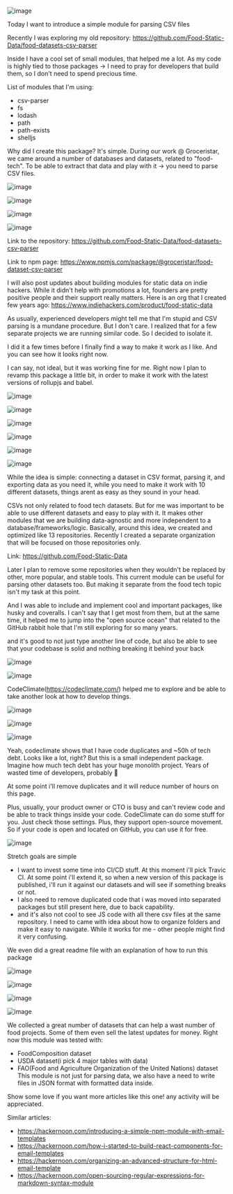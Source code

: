 ![image](https://user-images.githubusercontent.com/109110458/185234584-a5932690-24cf-4a89-9a8b-ade13844aa92.png)

Today I want to introduce a simple module for parsing CSV files

Recently I was exploring my old repository: https://github.com/Food-Static-Data/food-datasets-csv-parser

Inside I have a cool set of small modules, that helped me a lot. As my code is highly tied to those packages -> I need to pray for developers that build them, so I don't need to spend precious time.

List of modules that I'm using:
- csv-parser
- fs
- lodash
- path
- path-exists
- shelljs

Why did I create this package? It's simple. During our work @ Groceristar, we came around a number of databases and datasets, related to "food-tech". To be able to extract that data and play with it -> you need to parse CSV files.

![image](https://user-images.githubusercontent.com/109110458/185235031-ed9e4b21-182e-4481-8b36-90df8fba3718.png)

![image](https://user-images.githubusercontent.com/109110458/185235084-6cfc5270-ca9e-40c2-be81-1bb9abee2fef.png)

![image](https://user-images.githubusercontent.com/109110458/185235128-5f773f67-012c-4366-bcac-b2ca065e69dd.png)

![image](https://user-images.githubusercontent.com/109110458/185235168-83189e17-cbc3-4b19-80a1-d618f3dde58f.png)

Link to the repository: https://github.com/Food-Static-Data/food-datasets-csv-parser

Link to npm page: https://www.npmjs.com/package/@groceristar/food-dataset-csv-parser

I will also post updates about building modules for static data on indie hackers. While it didn't help with promotions a lot, founders are pretty positive people and their support really matters. Here is an org that I created few years ago: https://www.indiehackers.com/product/food-static-data

As usually, experienced developers might tell me that I'm stupid and CSV parsing is a mundane procedure. But I don't care. I realized that for a few separate projects we are running similar code. So I decided to isolate it.

I did it a few times before I finally find a way to make it work as I like. And you can see how it looks right now.

I can say, not ideal, but it was working fine for me. Right now I plan to revamp this package a little bit, in order to make it work with the latest versions of rollupjs and babel.

![image](https://user-images.githubusercontent.com/109110458/185235327-8b0e2cd1-3359-4da6-913f-cb827b91c5f4.png)

![image](https://user-images.githubusercontent.com/109110458/185235384-ae84e446-8750-4741-9b43-d85bbe1755f3.png)

![image](https://user-images.githubusercontent.com/109110458/185235442-af98c314-cc8d-4978-9bd8-d6b4913f667b.png)

![image](https://user-images.githubusercontent.com/109110458/185235486-c6405d45-fe2b-4521-b178-804e3988acf5.png)

![image](https://user-images.githubusercontent.com/109110458/185235534-06410b11-fc09-4dc5-8f8d-16870eada491.png)

![image](https://user-images.githubusercontent.com/109110458/185235590-c3bd6fad-4f54-49bd-abe0-73687a903598.png)

While the idea is simple: connecting a dataset in CSV format, parsing it, and exporting data as you need it, while you need to make it work with 10 different datasets, things arent as easy as they sound in your head.

CSVs not only related to food tech datasets. But for me was important to be able to use different datasets and easy to play with it. It makes other modules that we are building data-agnostic and more independent to a database/frameworks/logic. Basically, around this idea, we created and optimized like 13 repositories. Recently I created a separate organization that will be focused on those repositories only.

Link: https://github.com/Food-Static-Data

Later I plan to remove some repositories when they wouldn't be replaced by other, more popular, and stable tools. This current module can be useful for parsing other datasets too. But making it separate from the food tech topic isn't my task at this point.

And I was able to include and implement cool and important packages, like husky and coveralls. I can't say that I get most from them, but at the same time, it helped me to jump into the "open source ocean" that related to the GitHub rabbit hole that I'm still exploring for so many years.

and it's good to not just type another line of code, but also be able to see that your codebase is solid and nothing breaking it behind your back

![image](https://user-images.githubusercontent.com/109110458/185235786-d62fb64b-de4d-421a-9da0-b09e009c2826.png)

![image](https://user-images.githubusercontent.com/109110458/185235825-33336398-411c-498d-a081-cb2293255bd8.png)

CodeClimate(https://codeclimate.com/) helped me to explore and be able to take another look at how to develop things.

![image](https://user-images.githubusercontent.com/109110458/185235914-d3fa36ec-efbe-4e67-b04d-d1a5bbfa2da5.png)

![image](https://user-images.githubusercontent.com/109110458/185235992-aa056d4b-2647-468e-ac2f-50b6f1d8242d.png)

![image](https://user-images.githubusercontent.com/109110458/185236048-420b1600-a8b5-4be6-8eae-8be903f3a7b9.png)

Yeah, codeclimate shows that I have code duplicates and ~50h of tech debt. Looks like a lot, right? But this is a small independent package.
Imagine how much tech debt has your huge monolith project. Years of wasted time of developers, probably 🙂

At some point i'll remove duplicates and it will reduce number of hours on this page.

Plus, usually, your product owner or CTO is busy and can't review code and be able to track things inside your code.
CodeClimate can do some stuff for you. Just check those settings. Plus, they support open-source movement. So if your code is open and located on GitHub, you can use it for free.

![image](https://user-images.githubusercontent.com/109110458/185236163-65ceced9-81f3-4894-bf2e-fb982f309d11.png)

Stretch goals are simple
- I want to invest some time into CI/CD stuff. At this moment i'll pick Travic CI. At some point i'll extend it, so when a new version of this package is published, i'll run it against our datasets and will see if something breaks or not.
- I also need to remove duplicated code that i was moved into separated packages but still present here, due to back capability.
- and it's also not cool to see JS code with all there csv files at the same repository. I need to came with idea about how to organize folders and make it easy to navigate. While it works for me - other people might find it very confusing.

We even did a great readme file with an explanation of how to run this package

![image](https://user-images.githubusercontent.com/109110458/185236408-3c4d8cb1-3450-41ae-8ca1-9c7ed47f6e10.png)

![image](https://user-images.githubusercontent.com/109110458/185236450-75aab47c-1819-4991-aefb-a944eecf6a0b.png)

![image](https://user-images.githubusercontent.com/109110458/185236495-72f44138-1814-415d-b3e7-bc5dee1c75f5.png)

![image](https://user-images.githubusercontent.com/109110458/185236535-f0bb4b3a-88fb-435a-b088-9e87604c7368.png)

We collected a great number of datasets that can help a wast number of food projects. Some of them even sell the latest updates for money.
Right now this module was tested with:
- FoodComposition dataset
- USDA dataset(i pick 4 major tables with data)
- FAO(Food and Agriculture Organization of the United Nations) dataset
This module is not just for parsing data, we also have a need to write files in JSON format with formatted data inside.

Show some love if you want more articles like this one! any activity will be appreciated.

Similar articles:
- https://hackernoon.com/introducing-a-simple-npm-module-with-email-templates
- https://hackernoon.com/how-i-started-to-build-react-components-for-email-templates
- https://hackernoon.com/organizing-an-advanced-structure-for-html-email-template
- https://hackernoon.com/open-sourcing-regular-expressions-for-markdown-syntax-module
